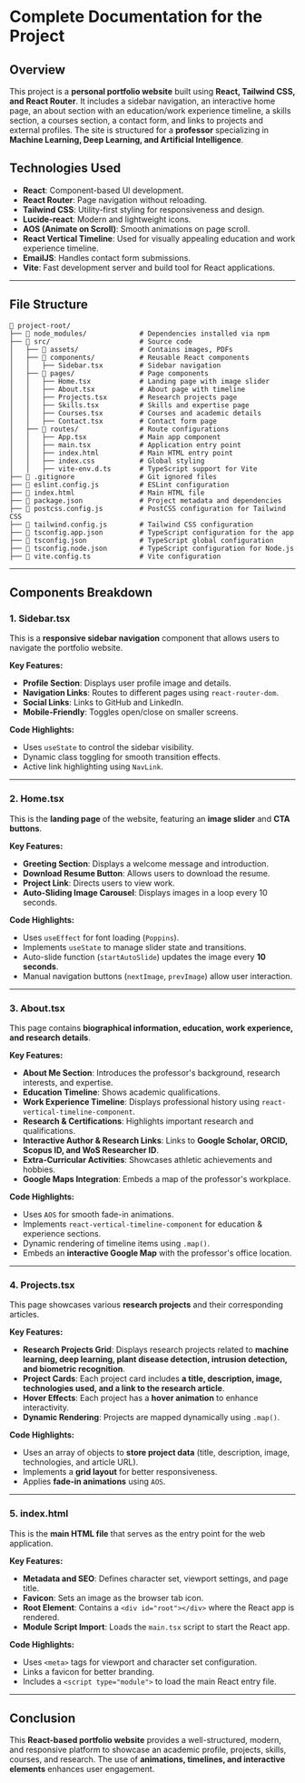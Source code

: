 # Complete Documentation for the Project

## Overview

This project is a **personal portfolio website** built using **React, Tailwind CSS, and React Router**. It includes a sidebar navigation, an interactive home page, an about section with an education/work experience timeline, a skills section, a courses section, a contact form, and links to projects and external profiles. The site is structured for a **professor** specializing in **Machine Learning, Deep Learning, and Artificial Intelligence**.

## Technologies Used

- **React**: Component-based UI development.
- **React Router**: Page navigation without reloading.
- **Tailwind CSS**: Utility-first styling for responsiveness and design.
- **Lucide-react**: Modern and lightweight icons.
- **AOS (Animate on Scroll)**: Smooth animations on page scroll.
- **React Vertical Timeline**: Used for visually appealing education and work experience timeline.
- **EmailJS**: Handles contact form submissions.
- **Vite**: Fast development server and build tool for React applications.

---

## File Structure

```
📂 project-root/
├── 📂 node_modules/             # Dependencies installed via npm
├── 📂 src/                      # Source code
│   ├── 📂 assets/               # Contains images, PDFs
│   ├── 📂 components/           # Reusable React components
│   │   ├── Sidebar.tsx         # Sidebar navigation
│   ├── 📂 pages/                # Page components
│   │   ├── Home.tsx            # Landing page with image slider
│   │   ├── About.tsx           # About page with timeline
│   │   ├── Projects.tsx        # Research projects page
│   │   ├── Skills.tsx          # Skills and expertise page
│   │   ├── Courses.tsx         # Courses and academic details
│   │   ├── Contact.tsx         # Contact form page
│   ├── 📂 routes/               # Route configurations
│   │   ├── App.tsx             # Main app component
│   │   ├── main.tsx            # Application entry point
│   │   ├── index.html          # Main HTML entry point
│   │   ├── index.css           # Global styling
│   │   ├── vite-env.d.ts       # TypeScript support for Vite
├── 📜 .gitignore                # Git ignored files
├── 📜 eslint.config.js          # ESLint configuration
├── 📜 index.html                # Main HTML file
├── 📜 package.json              # Project metadata and dependencies
├── 📜 postcss.config.js         # PostCSS configuration for Tailwind CSS
├── 📜 tailwind.config.js        # Tailwind CSS configuration
├── 📜 tsconfig.app.json         # TypeScript configuration for the app
├── 📜 tsconfig.json             # TypeScript global configuration
├── 📜 tsconfig.node.json        # TypeScript configuration for Node.js
├── 📜 vite.config.ts            # Vite configuration
```

---

## Components Breakdown

### 1. Sidebar.tsx

This is a **responsive sidebar navigation** component that allows users to navigate the portfolio website.

**Key Features:**

- **Profile Section**: Displays user profile image and details.
- **Navigation Links**: Routes to different pages using `react-router-dom`.
- **Social Links**: Links to GitHub and LinkedIn.
- **Mobile-Friendly**: Toggles open/close on smaller screens.

**Code Highlights:**

- Uses `useState` to control the sidebar visibility.
- Dynamic class toggling for smooth transition effects.
- Active link highlighting using `NavLink`.

---

### 2. Home.tsx

This is the **landing page** of the website, featuring an **image slider** and **CTA buttons**.

**Key Features:**

- **Greeting Section**: Displays a welcome message and introduction.
- **Download Resume Button**: Allows users to download the resume.
- **Project Link**: Directs users to view work.
- **Auto-Sliding Image Carousel**: Displays images in a loop every 10 seconds.

**Code Highlights:**

- Uses `useEffect` for font loading (`Poppins`).
- Implements `useState` to manage slider state and transitions.
- Auto-slide function (`startAutoSlide`) updates the image every **10 seconds**.
- Manual navigation buttons (`nextImage`, `prevImage`) allow user interaction.

---

### 3. About.tsx

This page contains **biographical information, education, work experience, and research details**.

**Key Features:**

- **About Me Section**: Introduces the professor's background, research interests, and expertise.
- **Education Timeline**: Shows academic qualifications.
- **Work Experience Timeline**: Displays professional history using `react-vertical-timeline-component`.
- **Research & Certifications**: Highlights important research and qualifications.
- **Interactive Author & Research Links**: Links to **Google Scholar, ORCID, Scopus ID, and WoS Researcher ID**.
- **Extra-Curricular Activities**: Showcases athletic achievements and hobbies.
- **Google Maps Integration**: Embeds a map of the professor's workplace.

**Code Highlights:**

- Uses `AOS` for smooth fade-in animations.
- Implements `react-vertical-timeline-component` for education & experience sections.
- Dynamic rendering of timeline items using `.map()`.
- Embeds an **interactive Google Map** with the professor's office location.

---

### 4. Projects.tsx

This page showcases various **research projects** and their corresponding articles.

**Key Features:**

- **Research Projects Grid**: Displays research projects related to **machine learning, deep learning, plant disease detection, intrusion detection, and biometric recognition**.
- **Project Cards**: Each project card includes **a title, description, image, technologies used, and a link to the research article**.
- **Hover Effects**: Each project has a **hover animation** to enhance interactivity.
- **Dynamic Rendering**: Projects are mapped dynamically using `.map()`.

**Code Highlights:**

- Uses an array of objects to **store project data** (title, description, image, technologies, and article URL).
- Implements a **grid layout** for better responsiveness.
- Applies **fade-in animations** using `AOS`.

---

### 5. index.html

This is the **main HTML file** that serves as the entry point for the web application.

**Key Features:**

- **Metadata and SEO**: Defines character set, viewport settings, and page title.
- **Favicon**: Sets an image as the browser tab icon.
- **Root Element**: Contains a `<div id="root"></div>` where the React app is rendered.
- **Module Script Import**: Loads the `main.tsx` script to start the React app.

**Code Highlights:**

- Uses `<meta>` tags for viewport and character set configuration.
- Links a favicon for better branding.
- Includes a `<script type="module">` to load the main React entry file.

---

## Conclusion

This **React-based portfolio website** provides a well-structured, modern, and responsive platform to showcase an academic profile, projects, skills, courses, and research. The use of **animations, timelines, and interactive elements** enhances user engagement.
